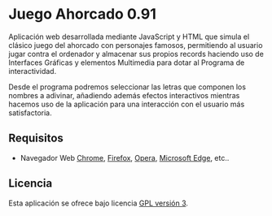 Juego Ahorcado 0.91
================================

Aplicación web desarrollada mediante JavaScript y HTML que simula el clásico juego del ahorcado con personajes 
famosos, permitiendo al usuario jugar contra el ordenador y almacenar sus propios records haciendo uso de 
Interfaces Gráficas y elementos Multimedia para dotar al Programa de interactividad.

Desde el programa podremos seleccionar las letras que componen los nombres a adivinar, añadiendo además 
efectos interactivos mientras hacemos uso de la aplicación para una interacción con el usuario más satisfactoria.

## Requisitos
- Navegador Web [Chrome], [Firefox], [Opera], [Microsoft Edge], etc..

## Licencia
Esta aplicación se ofrece bajo licencia [GPL versión 3].

[Chrome]: https://www.google.es/chrome/browser/desktop/index.html
[Firefox]: https://www.mozilla.org/es-ES/firefox/new/
[Opera]: http://www.opera.com/es
[Microsoft Edge]: https://www.microsoft.com/es-es/windows/microsoft-edge
[GPL versión 3]: https://www.gnu.org/licenses/gpl-3.0.en.html
